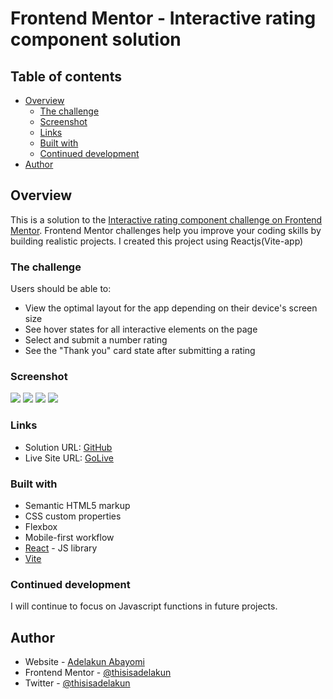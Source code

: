 # Frontend Mentor - Interactive rating component solution 

## Table of contents

- [Overview](#overview)
  - [The challenge](#the-challenge)
  - [Screenshot](#screenshot)
  - [Links](#links)
  - [Built with](#built-with)
  - [Continued development](#continued-development)
- [Author](#author)

## Overview

This is a solution to the [Interactive rating component challenge on Frontend Mentor](https://www.frontendmentor.io/challenges/interactive-rating-component-koxpeBUmI). Frontend Mentor challenges help you improve your coding skills by building realistic projects.
I created this project using Reactjs(Vite-app)

### The challenge

Users should be able to:

- View the optimal layout for the app depending on their device's screen size
- See hover states for all interactive elements on the page
- Select and submit a number rating
- See the "Thank you" card state after submitting a rating

### Screenshot

![](./Interactive%20Rating/src/assets/Rating_DSS_1.JPG)
![](./Interactive%20Rating/src/assets/Rating_DSS_2.JPG)
![](./Interactive%20Rating/src/assets/Rating_MSS_1.JPG)
![](./Interactive%20Rating/src/assets/Rating_MSS_2.JPG)


### Links

- Solution URL: [GitHub](https://github.com/thisisadelakun/Interactive_rating)
- Live Site URL: [GoLive](https://your-live-site-url.com)


### Built with

- Semantic HTML5 markup
- CSS custom properties
- Flexbox
- Mobile-first workflow
- [React](https://reactjs.org/) - JS library
- [Vite](https://vitejs.dev/guide/)


### Continued development

I will continue to focus on Javascript functions in future projects.

## Author

- Website - [Adelakun Abayomi](https://adelakunportfolio.netlify.app/)
- Frontend Mentor - [@thisisadelakun](https://www.frontendmentor.io/profile/thisisadelakun)
- Twitter - [@thisisadelakun](https://www.twitter.com/thisisadelakun)


